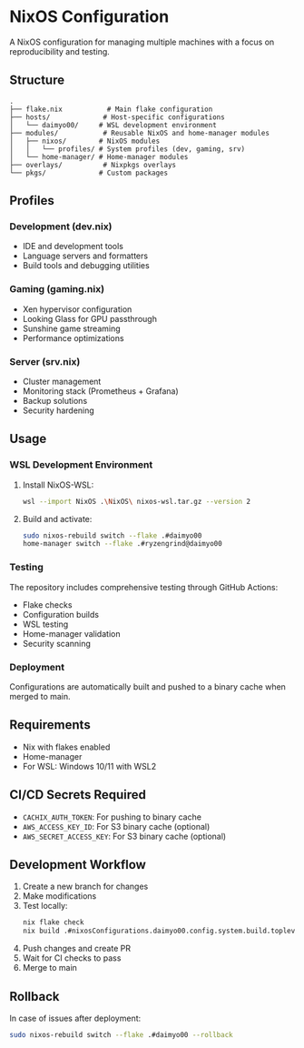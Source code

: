 # NixOS Configuration

A NixOS configuration for managing multiple machines with a focus on reproducibility and testing.

## Structure

```
.
├── flake.nix           # Main flake configuration
├── hosts/             # Host-specific configurations
│   └── daimyo00/     # WSL development environment
├── modules/           # Reusable NixOS and home-manager modules
│   ├── nixos/        # NixOS modules
│   │   └── profiles/ # System profiles (dev, gaming, srv)
│   └── home-manager/ # Home-manager modules
├── overlays/          # Nixpkgs overlays
└── pkgs/             # Custom packages
```

## Profiles

### Development (dev.nix)

- IDE and development tools
- Language servers and formatters
- Build tools and debugging utilities

### Gaming (gaming.nix)

- Xen hypervisor configuration
- Looking Glass for GPU passthrough
- Sunshine game streaming
- Performance optimizations

### Server (srv.nix)

- Cluster management
- Monitoring stack (Prometheus + Grafana)
- Backup solutions
- Security hardening

## Usage

### WSL Development Environment

1. Install NixOS-WSL:

   ```bash
   wsl --import NixOS .\NixOS\ nixos-wsl.tar.gz --version 2
   ```

2. Build and activate:
   ```bash
   sudo nixos-rebuild switch --flake .#daimyo00
   home-manager switch --flake .#ryzengrind@daimyo00
   ```

### Testing

The repository includes comprehensive testing through GitHub Actions:

- Flake checks
- Configuration builds
- WSL testing
- Home-manager validation
- Security scanning

### Deployment

Configurations are automatically built and pushed to a binary cache when merged to main.

## Requirements

- Nix with flakes enabled
- Home-manager
- For WSL: Windows 10/11 with WSL2

## CI/CD Secrets Required

- `CACHIX_AUTH_TOKEN`: For pushing to binary cache
- `AWS_ACCESS_KEY_ID`: For S3 binary cache (optional)
- `AWS_SECRET_ACCESS_KEY`: For S3 binary cache (optional)

## Development Workflow

1. Create a new branch for changes
2. Make modifications
3. Test locally:
   ```bash
   nix flake check
   nix build .#nixosConfigurations.daimyo00.config.system.build.toplevel
   ```
4. Push changes and create PR
5. Wait for CI checks to pass
6. Merge to main

## Rollback

In case of issues after deployment:

```bash
sudo nixos-rebuild switch --flake .#daimyo00 --rollback
```
